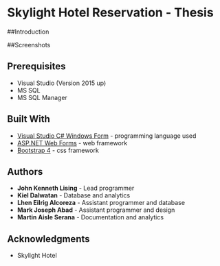 # Skylight Hotel Reservation - Thesis

##Introduction

##Screenshots


## Prerequisites
* Visual Studio (Version 2015 up)
* MS SQL
* MS SQL Manager

## Built With
* [Visual Studio C# Windows Form](https://docs.microsoft.com/en-us/dotnet/framework/winforms/) - programming language used
* [ASP.NET Web Forms](https://www.asp.net/web-forms) - web framework
* [Bootstrap 4](https://github.com/twbs/bootstrap/tree/v4-dev) - css framework

## Authors
* **John Kenneth Lising** - Lead programmer
* **Kiel Dalwatan** - Database and analytics
* **Lhen Eilrig Alcoreza** - Assistant programmer and database
* **Mark Joseph Abad** - Assistant programmer and design
* **Martin Aisle Serana** - Documentation and analytics

## Acknowledgments
* Skylight Hotel
